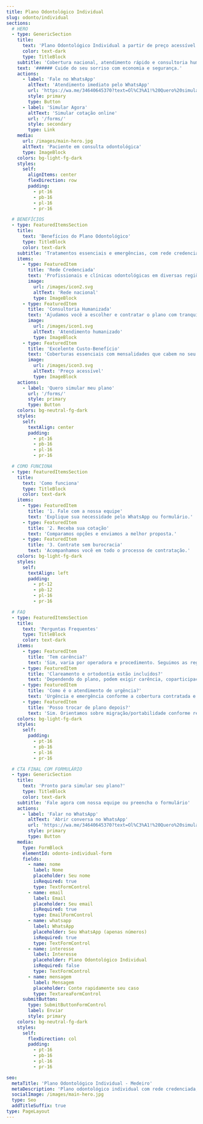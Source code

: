 ```yaml
---
title: Plano Odontológico Individual
slug: odonto/individual
sections:
  # HERO
  - type: GenericSection
    title:
      text: 'Plano Odontológico Individual a partir de preço acessível'
      color: text-dark
      type: TitleBlock
    subtitle: 'Cobertura nacional, atendimento rápido e consultoria humanizada'
    text: '###### Cuide do seu sorriso com economia e segurança.'
    actions:
      - label: 'Fale no WhatsApp'
        altText: 'Atendimento imediato pelo WhatsApp'
        url: 'https://wa.me/34640645370?text=Ol%C3%A1!%20Quero%20simular%20um%20plano%20odontol%C3%B3gico%20individual.'
        style: primary
        type: Button
      - label: 'Simular Agora'
        altText: 'Simular cotação online'
        url: '/forms/'
        style: secondary
        type: Link
    media:
      url: /images/main-hero.jpg
      altText: 'Paciente em consulta odontológica'
      type: ImageBlock
    colors: bg-light-fg-dark
    styles:
      self:
        alignItems: center
        flexDirection: row
        padding:
          - pt-16
          - pb-16
          - pl-16
          - pr-16

  # BENEFÍCIOS
  - type: FeaturedItemsSection
    title:
      text: 'Benefícios do Plano Odontológico'
      type: TitleBlock
      color: text-dark
    subtitle: 'Tratamentos essenciais e emergências, com rede credenciada ampla'
    items:
      - type: FeaturedItem
        title: 'Rede Credenciada'
        text: 'Profissionais e clínicas odontológicas em diversas regiões do Brasil.'
        image:
          url: /images/icon2.svg
          altText: 'Rede nacional'
          type: ImageBlock
      - type: FeaturedItem
        title: 'Consultoria Humanizada'
        text: 'Ajudamos você a escolher e contratar o plano com tranquilidade.'
        image:
          url: /images/icon1.svg
          altText: 'Atendimento humanizado'
          type: ImageBlock
      - type: FeaturedItem
        title: 'Excelente Custo-Benefício'
        text: 'Coberturas essenciais com mensalidades que cabem no seu bolso.'
        image:
          url: /images/icon3.svg
          altText: 'Preço acessível'
          type: ImageBlock
    actions:
      - label: 'Quero simular meu plano'
        url: '/forms/'
        style: primary
        type: Button
    colors: bg-neutral-fg-dark
    styles:
      self:
        textAlign: center
        padding:
          - pt-16
          - pb-16
          - pl-16
          - pr-16

  # COMO FUNCIONA
  - type: FeaturedItemsSection
    title:
      text: 'Como funciona'
      type: TitleBlock
      color: text-dark
    items:
      - type: FeaturedItem
        title: '1. Fale com a nossa equipe'
        text: 'Explique sua necessidade pelo WhatsApp ou formulário.'
      - type: FeaturedItem
        title: '2. Receba sua cotação'
        text: 'Comparamos opções e enviamos a melhor proposta.'
      - type: FeaturedItem
        title: '3. Contrate sem burocracia'
        text: 'Acompanhamos você em todo o processo de contratação.'
    colors: bg-light-fg-dark
    styles:
      self:
        textAlign: left
        padding:
          - pt-12
          - pb-12
          - pl-16
          - pr-16

  # FAQ
  - type: FeaturedItemsSection
    title:
      text: 'Perguntas Frequentes'
      type: TitleBlock
      color: text-dark
    items:
      - type: FeaturedItem
        title: 'Tem carência?'
        text: 'Sim, varia por operadora e procedimento. Seguimos as regras da ANS.'
      - type: FeaturedItem
        title: 'Clareamento e ortodontia estão incluídos?'
        text: 'Dependendo do plano, podem exigir carência, coparticipação ou não estar cobertos.'
      - type: FeaturedItem
        title: 'Como é o atendimento de urgência?'
        text: 'Urgência e emergência conforme a cobertura contratada e rede credenciada.'
      - type: FeaturedItem
        title: 'Posso trocar de plano depois?'
        text: 'Sim. Orientamos sobre migração/portabilidade conforme regras.'
    colors: bg-light-fg-dark
    styles:
      self:
        padding:
          - pt-16
          - pb-16
          - pl-16
          - pr-16

  # CTA FINAL COM FORMULÁRIO
  - type: GenericSection
    title:
      text: 'Pronto para simular seu plano?'
      type: TitleBlock
      color: text-dark
    subtitle: 'Fale agora com nossa equipe ou preencha o formulário'
    actions:
      - label: 'Falar no WhatsApp'
        altText: 'Abrir conversa no WhatsApp'
        url: 'https://wa.me/34640645370?text=Ol%C3%A1!%20Quero%20simular%20um%20plano%20odontol%C3%B3gico%20individual.'
        style: primary
        type: Button
    media:
      type: FormBlock
      elementId: odonto-individual-form
      fields:
        - name: nome
          label: Nome
          placeholder: Seu nome
          isRequired: true
          type: TextFormControl
        - name: email
          label: Email
          placeholder: Seu email
          isRequired: true
          type: EmailFormControl
        - name: whatsapp
          label: WhatsApp
          placeholder: Seu WhatsApp (apenas números)
          isRequired: true
          type: TextFormControl
        - name: interesse
          label: Interesse
          placeholder: Plano Odontológico Individual
          isRequired: false
          type: TextFormControl
        - name: mensagem
          label: Mensagem
          placeholder: Conte rapidamente seu caso
          type: TextareaFormControl
      submitButton:
        type: SubmitButtonFormControl
        label: Enviar
        style: primary
    colors: bg-neutral-fg-dark
    styles:
      self:
        flexDirection: col
        padding:
          - pt-16
          - pb-16
          - pl-16
          - pr-16

seo:
  metaTitle: 'Plano Odontológico Individual - Medeiro'
  metaDescription: 'Plano odontológico individual com rede credenciada, preço acessível e consultoria humanizada. Simule agora e contrate sem burocracia.'
  socialImage: /images/main-hero.jpg
  type: Seo
  addTitleSuffix: true
type: PageLayout
---
```

